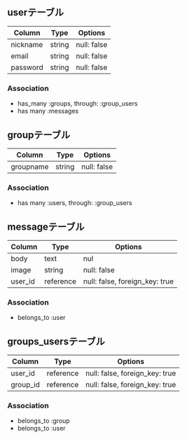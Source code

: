 
## userテーブル

|Column|Type|Options|
|------|----|-------|
|nickname|string|null: false|
|email|string|null: false|
|password|string|null: false|

### Association
- has_many :groups, through: :group_users
- has many :messages


## groupテーブル

|Column|Type|Options|
|------|----|-------|
|groupname|string|null: false|

### Association
- has many :users, through: :group_users


## messageテーブル

|Column|Type|Options|
|------|----|-------|
|body|text|nul|l: false|
|image|string|null: false|
|user_id|reference|null: false, foreign_key: true|

### Association
- belongs_to :user
 
 
 ## groups_usersテーブル

|Column|Type|Options|
|------|----|-------|
|user_id|reference|null: false, foreign_key: true|
|group_id|reference|null: false, foreign_key: true|

### Association
- belongs_to :group
- belongs_to :user

